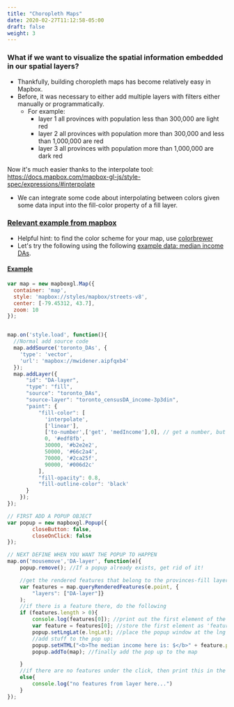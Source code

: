 ```yaml
---
title: "Choropleth Maps"
date: 2020-02-27T11:12:58-05:00
draft: false
weight: 3
---
```


### What if we want to visualize the spatial information embedded in our spatial layers?

* Thankfully, building choropleth maps has become relatively easy in Mapbox.
* Before, it was necessary to either add multiple layers with filters either manually or programmatically.
  * For example:
    * layer 1 all provinces with population less than 300,000 are light red
    * layer 2 all provinces with population more than 300,000 and less than 1,000,000 are red
    * layer 3 all provinces with population more than 1,000,000 are dark red

Now it's much easier thanks to the interpolate tool:
https://docs.mapbox.com/mapbox-gl-js/style-spec/expressions/#interpolate

* We can integrate some code about interpolating between colors given some data input into the fill-color property of a fill layer.

### [Relevant example from mapbox](https://docs.mapbox.com/mapbox-gl-js/example/updating-choropleth/)

* Helpful hint: to find the color scheme for your map, use [colorbrewer](http://colorbrewer2.org)
* Let's try the following using the following [example data: median income DAs](toronto_censusDA_income.geojson).

#### [Example](http://ggr472.geog.utoronto.ca/~widenerm/week_7/choropleth_no_legend-2020.html)

```javascript
var map = new mapboxgl.Map({
  container: 'map',
  style: 'mapbox://styles/mapbox/streets-v8',
  center: [-79.45312, 43.7],
  zoom: 10
});


map.on('style.load', function(){
  //Normal add source code
  map.addSource('toronto_DAs', {
    'type': 'vector',
    'url': 'mapbox://mwidener.aipfqxb4'
  });
  map.addLayer({
      "id": "DA-layer",
      "type": "fill",
      "source": "toronto_DAs",
      "source-layer": "toronto_censusDA_income-3p3din",
      "paint": {
          "fill-color": [
            'interpolate',
            ['linear'],
            ['to-number',['get', 'medIncome'],0], // get a number, but if provided with a non-number default to 0
            0, '#edf8fb',
            30000, '#b2e2e2',
            50000, '#66c2a4',
            70000, '#2ca25f',
            90000, '#006d2c'
          ],
          "fill-opacity": 0.8,
          "fill-outline-color": 'black'
      }
    });
});

// FIRST ADD A POPUP OBJECT
var popup = new mapboxgl.Popup({
        closeButton: false,
        closeOnClick: false
});

// NEXT DEFINE WHEN YOU WANT THE POPUP TO HAPPEN
map.on('mousemove','DA-layer', function(e){
    popup.remove(); //If a popup already exists, get rid of it!

    //get the rendered features that belong to the provinces-fill layer
    var features = map.queryRenderedFeatures(e.point, {
        "layers": ["DA-layer"]}
    );
    //if there is a feature there, do the following
    if (features.length > 0){
        console.log(features[0]); //print out the first element of the features array that was selected
        var feature = features[0]; //store the first element as 'feature'
        popup.setLngLat(e.lngLat); //place the popup window at the lng and lat where your click event happened
        //add stuff to the pop up:
        popup.setHTML("<b>The median income here is: $</b>" + feature.properties.medIncome + "<br>");
        popup.addTo(map); //finally add the pop up to the map

    }
    //if there are no features under the click, then print this in the web browser console
    else{
        console.log("no features from layer here...")
    }
});

```
